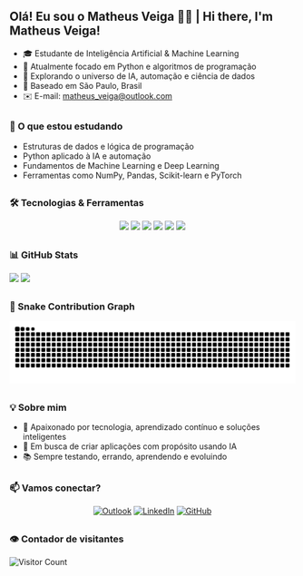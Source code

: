 ## Olá! Eu sou o Matheus Veiga 👨‍💻 | Hi there, I'm Matheus Veiga!

- 🎓 Estudante de Inteligência Artificial & Machine Learning  
- 🐍 Atualmente focado em Python e algoritmos de programação  
- 🚀 Explorando o universo de IA, automação e ciência de dados  
- 📍 Baseado em São Paulo, Brasil  
- ✉️ E-mail: matheus_veiga@outlook.com

##

### 🧠 O que estou estudando

- Estruturas de dados e lógica de programação  
- Python aplicado à IA e automação  
- Fundamentos de Machine Learning e Deep Learning  
- Ferramentas como NumPy, Pandas, Scikit-learn e PyTorch  

##

### 🛠️ Tecnologias & Ferramentas

<div align="center">
  
  <img src="https://img.shields.io/badge/Python-3776AB?style=for-the-badge&logo=python&logoColor=white"/>
  <img src="https://img.shields.io/badge/Jupyter-F37626?style=for-the-badge&logo=jupyter&logoColor=white"/>
  <img src="https://img.shields.io/badge/VS%20Code-007ACC?style=for-the-badge&logo=visual-studio-code&logoColor=white"/>
  <img src="https://img.shields.io/badge/Git-F05032?style=for-the-badge&logo=git&logoColor=white"/>
  <img src="https://img.shields.io/badge/Linux-FCC624?style=for-the-badge&logo=linux&logoColor=black"/>
  <img src="https://img.shields.io/badge/Markdown-000000?style=for-the-badge&logo=markdown&logoColor=white"/>

</div>

##

### 📊 GitHub Stats

<div align="left">
  <img height="160" src="https://github-readme-stats.vercel.app/api?username=devmathveiga&show_icons=true&theme=tokyonight&hide_border=true" />
  <img height="160" src="https://github-readme-stats.vercel.app/api/top-langs/?username=devmathveiga&layout=compact&theme=tokyonight&hide_border=true" />
</div>

##
  

### 🐍 Snake Contribution Graph

<div align="left">
  <img src="https://raw.githubusercontent.com/devmathveiga/devmathveiga/output/snake.svg" alt="Snake animation" />
</div>

##

### 💡 Sobre mim

- 🧠 Apaixonado por tecnologia, aprendizado contínuo e soluções inteligentes  
- 🤖 Em busca de criar aplicações com propósito usando IA  
- 📚 Sempre testando, errando, aprendendo e evoluindo  

##

### 📫 Vamos conectar?

<div align="center">
  <a href="mailto:matheus_veiga@outlook.com"><img src="https://img.shields.io/badge/Outlook-0078D4?style=for-the-badge&logo=microsoft-outlook&logoColor=white" alt="Outlook"></a>
  <a href="https://www.linkedin.com/in/matheus-veiga-812b08206/" target="_blank"><img src="https://img.shields.io/badge/LinkedIn-0A66C2?style=for-the-badge&logo=linkedin&logoColor=white" alt="LinkedIn"></a>
  <a href="https://github.com/devmathveiga" target="_blank"><img src="https://img.shields.io/badge/GitHub-181717?style=for-the-badge&logo=github&logoColor=white" alt="GitHub"></a>
</div>

##

### 👁️ Contador de visitantes

<div style="text-align: left;">
  <img src="https://profile-counter.glitch.me/devmathveiga/count.svg" alt="Visitor Count" />
</div>
